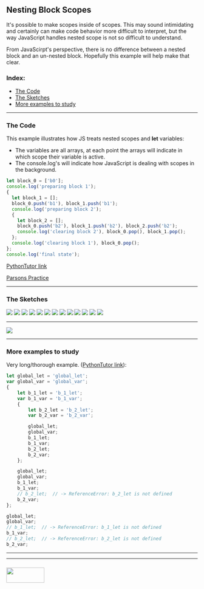 ## Nesting Block Scopes

It's possible to make scopes inside of scopes.  This may sound intimidating and certainly can make code behavior more difficult to interpret, but the way JavaScript handles nested scope is not so difficult to understand.

From JavaScirpt's perspective, there is no difference between a nested block and an un-nested block.  Hopefully this example will help make that clear.


### Index:
* [The Code](#the-code)
* [The Sketches](#the-sketches)
* [More examples to study](#more-examples-to-study)

___

### The Code

This example illustrates how JS treats nested scopes and __let__ variables:  
* The variables are all arrays, at each point the arrays will indicate in which scope their variable is active.  
* The console.log's will indicate how JavaScript is dealing with scopes in the background.

```js
let block_0 = ['b0'];
console.log('preparing block 1');
{
  let block_1 = [];
  block_0.push('b1'), block_1.push('b1');
  console.log('preparing block 2');
  {
    let block_2 = [];
    block_0.push('b2'), block_1.push('b2'), block_2.push('b2');
    console.log('clearing block 2'), block_0.pop(), block_1.pop();
  };
  console.log('clearing block 1'), block_0.pop();
};
console.log('final state');
```

[PythonTutor link](https://goo.gl/LejEUJ)

[Parsons Practice](https://elewa-academy.github.io/parsons/examples-to-study/nesting-scopes.html)

___


### The Sketches

![](./step-01.png)
![](./step-02.png)
![](./step-03.png)
![](./step-04.png)
![](./step-05.png)
![](./step-06.png)
![](./step-07.png)
![](./step-08.png)
![](./step-09.png)
![](./step-10.png)
![](./step-11.png)
![](./step-12.png)
![](./step-final.png)

___

![](./final-state.png)

___

### More examples to study


Very long/thorough example. ([PythonTutor link](https://goo.gl/qC9ppR)):
```js
let global_let = 'global_let';
var global_var = 'global_var';
{
    let b_1_let = 'b_1_let';
    var b_1_var = 'b_1_var';
    {
        let b_2_let = 'b_2_let';
        var b_2_var = 'b_2_var';

        global_let;
        global_var;
        b_1_let;
        b_1_var;
        b_2_let;  
        b_2_var;
    };

    global_let;
    global_var;
    b_1_let;
    b_1_var;
    // b_2_let;  // -> ReferenceError: b_2_let is not defined
    b_2_var;
};

global_let;
global_var;
// b_1_let;  // -> ReferenceError: b_1_let is not defined
b_1_var;
// b_2_let;  // -> ReferenceError: b_2_let is not defined
b_2_var;
```

___
___
### <a href="http://elewa.education/blog" target="_blank"><img src="https://user-images.githubusercontent.com/18554853/34921062-506450ae-f97d-11e7-875f-6feeb26ad72d.png" width="100" height="40"/></a>

